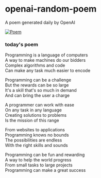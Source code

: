 
# openai-random-poem
 A poem generated daily by OpenAI

[![Poem](https://github.com/fbiego/openai-random-poem/actions/workflows/main.yml/badge.svg)](https://github.com/fbiego/openai-random-poem/actions/workflows/main.yml)

### today's poem  
  
Programming is a language of computers  
A way to make machines do our bidders  
Complex algorithms and code  
Can make any task much easier to encode  
  
Programming can be a challenge  
But the rewards can be so large  
It's a skill that's so much in demand  
And can bring the user a charge  
  
A programmer can work with ease  
On any task in any language  
Creating solutions to problems  
Is the mission of this range  
  
From websites to applications  
Programming knows no bounds  
The possibilities are endless  
With the right skills and sounds  
  
Programming can be fun and rewarding  
A way to help the world progress  
From small tasks to large projects  
Programming can make a great success